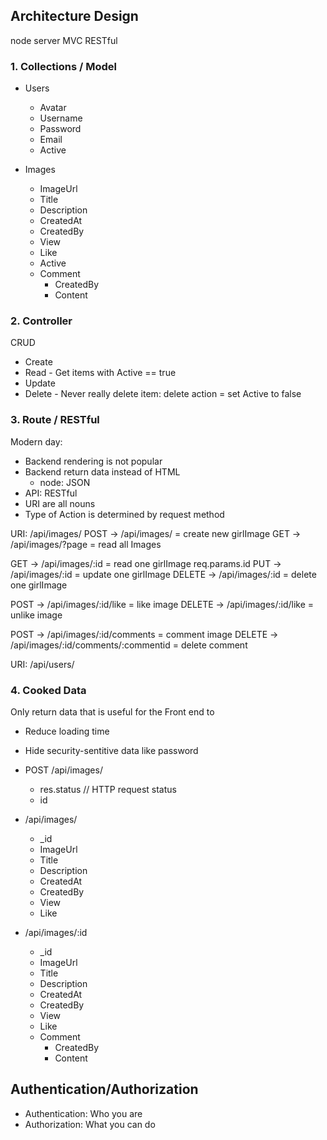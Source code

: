 ## Architecture Design

node server
MVC
RESTful

### 1. Collections / Model
- Users
  - Avatar
  - Username
  - Password
  - Email
  - Active
  
- Images
  - ImageUrl
  - Title
  - Description
  - CreatedAt
  - CreatedBy
  - View
  - Like
  - Active
  - Comment
    - CreatedBy
    - Content

### 2. Controller
CRUD
 - Create
 - Read - Get items with Active == true
 - Update
 - Delete - Never really delete item: delete action = set Active to false

### 3. Route / RESTful
Modern day:
  - Backend rendering is not popular
  - Backend return data instead of HTML
    - node: JSON
  - API: RESTful
  - URI are all nouns
  - Type of Action is determined by request method

URI: /api/images/
POST -> /api/images/ = create new girlImage
GET -> /api/images/?page = read all Images

GET -> /api/images/:id = read one girlImage
req.params.id
PUT -> /api/images/:id = update one girlImage
DELETE -> /api/images/:id = delete one girlImage

POST -> /api/images/:id/like = like image
DELETE -> /api/images/:id/like = unlike image

POST -> /api/images/:id/comments = comment image
DELETE -> /api/images/:id/comments/:commentid = delete comment

URI: /api/users/

### 4. Cooked Data
Only return data that is useful for the Front end to
  - Reduce loading time
  - Hide security-sentitive data like password

- POST /api/images/
  - res.status // HTTP request status
  - id

- /api/images/
  - _id
  - ImageUrl
  - Title
  - Description
  - CreatedAt
  - CreatedBy
  - View
  - Like
  
- /api/images/:id
  - _id
  - ImageUrl
  - Title
  - Description
  - CreatedAt
  - CreatedBy
  - View
  - Like
  - Comment
    - CreatedBy
    - Content


## Authentication/Authorization
  - Authentication: Who you are
  - Authorization: What you can do